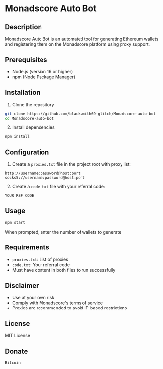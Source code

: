 # Monadscore Auto Bot

## Description
Monadscore Auto Bot is an automated tool for generating Ethereum wallets and registering them on the Monadscore platform using proxy support.

## Prerequisites
- Node.js (version 16 or higher)
- npm (Node Package Manager)

## Installation
1. Clone the repository
```bash
git clone https://github.com/blacksmith69-glitch/Monadscore-auto-bot
cd Monadscore-auto-bot
```

2. Install dependencies
```bash
npm install
```

## Configuration
1. Create a `proxies.txt` file in the project root with proxy list:
```
http://username:password@host:port
socks5://username:password@host:port
```

2. Create a `code.txt` file with your referral code:
```
YOUR REF CODE
```

## Usage
```bash
npm start
```

When prompted, enter the number of wallets to generate.

## Requirements
- `proxies.txt`: List of proxies
- `code.txt`: Your referral code
- Must have content in both files to run successfully

## Disclaimer
- Use at your own risk
- Comply with Monadscore's terms of service
- Proxies are recommended to avoid IP-based restrictions

## License
MIT License

## Donate 
`Bitcoin`
